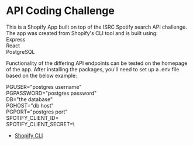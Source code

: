# API Coding Challenge

This is a Shopify App built on top of the ISRC Spotify search API challenge. The app was created from Shopify's CLI tool and is built using:\
Express\
React\
PostgreSQL

Functionality of the differing API endpoints can be tested on the homepage of the app. After installing the packages, you'll need to set up a .env file based on the below example:

PGUSER="postgres username"\
PGPASSWORD="postgres password"\
DB="the database"\
PGHOST="db host"\
PGPORT="postgres port"\
SPOTIFY_CLIENT_ID=\
SPOTIFY_CLIENT_SECRET=\

- [Shopify CLI](https://shopify.dev/apps/tools/cli)
